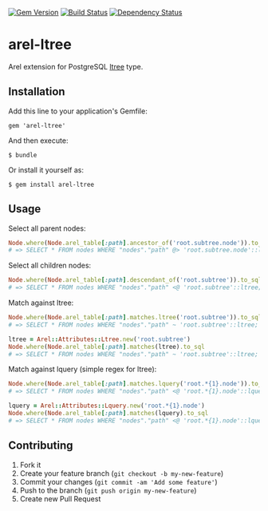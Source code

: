 [![Gem Version](https://badge.fury.io/rb/arel-ltree.png)](http://badge.fury.io/rb/arel-ltree) [![Build Status](https://travis-ci.org/andrewslotin/arel-ltree.png?branch=master)](https://travis-ci.org/andrewslotin/arel-ltree) [![Dependency Status](https://gemnasium.com/andrewslotin/arel-ltree.png)](https://gemnasium.com/andrewslotin/arel-ltree)

# arel-ltree

Arel extension for PostgreSQL [ltree](http://www.postgresql.org/docs/9.2/static/ltree.html) type.

## Installation

Add this line to your application's Gemfile:

    gem 'arel-ltree'

And then execute:

    $ bundle

Or install it yourself as:

    $ gem install arel-ltree

## Usage

Select all parent nodes:
```ruby
Node.where(Node.arel_table[:path].ancestor_of('root.subtree.node')).to_sql
# => SELECT * FROM nodes WHERE "nodes"."path" @> 'root.subtree.node'::ltree;
```

Select all children nodes:
```ruby
Node.where(Node.arel_table[:path].descendant_of('root.subtree')).to_sql
# => SELECT * FROM nodes WHERE "nodes"."path" <@ 'root.subtree'::ltree;
```

Match against ltree:
```ruby
Node.where(Node.arel_table[:path].matches.ltree('root.subtree')).to_sql
# => SELECT * FROM nodes WHERE "nodes"."path" ~ 'root.subtree'::ltree;

ltree = Arel::Attributes::Ltree.new('root.subtree')
Node.where(Node.arel_table[:path].matches(ltree).to_sql
# => SELECT * FROM nodes WHERE "nodes"."path" ~ 'root.subtree'::ltree;
```

Match against lquery (simple regex for ltree):
```ruby
Node.where(Node.arel_table[:path].matches.lquery('root.*{1}.node')).to_sql
# => SELECT * FROM nodes WHERE "nodes"."path" <@ 'root.*{1}.node'::lquery;

lquery = Arel::Attributes::Lquery.new('root.*{1}.node')
Node.where(Node.arel_table[:path].matches(lquery).to_sql
# => SELECT * FROM nodes WHERE "nodes"."path" <@ 'root.*{1}.node'::lquery;
```

## Contributing

1. Fork it
2. Create your feature branch (`git checkout -b my-new-feature`)
3. Commit your changes (`git commit -am 'Add some feature'`)
4. Push to the branch (`git push origin my-new-feature`)
5. Create new Pull Request
